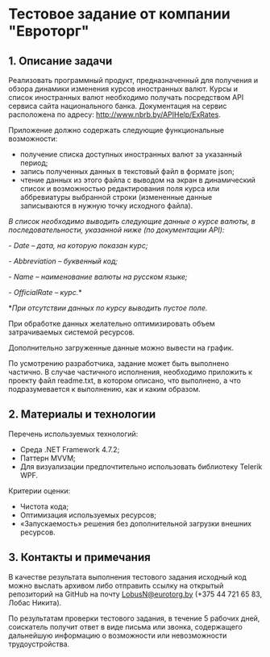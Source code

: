 # Тестовое задание от компании "Евроторг"
## 1. Описание задачи
Реализовать программный продукт, предназначенный для получения и обзора динамики изменения курсов иностранных валют. Курсы и список иностранных валют необходимо получать посредством API сервиса сайта национального банка. Документация на сервис расположена по адресу: http://www.nbrb.by/APIHelp/ExRates.

Приложение должно содержать следующие функциональные возможности:
- получение списка доступных иностранных валют за указанный период;
- запись полученных данных в текстовый файл в формате json;
- чтение данных из этого файла с выводом на экран в динамический список и возможностью редактирования поля курса или аббревиатуры выбранной строки (измененные данные записываются в нужную точку исходного файла).

*В список необходимо выводить следующие данные о курсе валюты, в последовательности, указанной ниже (по документации API):*

*- Date – дата, на которую показан курс;*

*- Abbreviation – буквенный код;*

*- Name – наименование валюты на русском языке;*

*- OfficialRate – курс.**

**При отсутствии данных по курсу выводить пустое поле.*

При обработке данных желательно оптимизировать объем затрачиваемых системой ресурсов.

Дополнительно загруженные данные можно вывести на график.

По усмотрению разработчика, задание может быть выполнено частично. В случае частичного исполнения, необходимо приложить к проекту файл readme.txt, в котором описано, что выполнено, а что подразумевается к выполнению, как и каким образом.

## 2. Материалы и технологии
Перечень используемых технологий:
- Среда .NET Framework 4.7.2;
- Паттерн MVVM;
- Для визуализации предпочтительно использовать библиотеку Telerik WPF.

Критерии оценки:
- Чистота кода;
- Оптимизация используемых ресурсов;
- «Запускаемость» решения без дополнительной загрузки внешних ресурсов.

## 3. Контакты и примечания
В качестве результата выполнения тестового задания исходный код можно выслать архивом либо отправить ссылку на открытый репозиторий на GitHub на почту LobusN@eurotorg.by (+375 44 721 65 83, Лобас Никита).

По результатам проверки тестового задания, в течение 5 рабочих дней, соискатель получит ответ в виде письма или звонка, содержащего дальнейшую информацию о возможности или невозможности трудоустройства.
